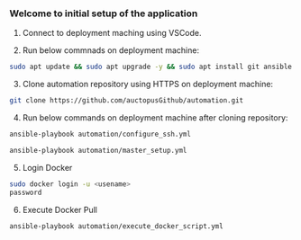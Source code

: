 ### Welcome to initial setup of the application

1. Connect to deployment maching using VSCode.

2. Run below commnads on deployment machine:
```bash
sudo apt update && sudo apt upgrade -y && sudo apt install git ansible -y
```

3. Clone automation repository using HTTPS on deployment machine:
```bash
git clone https://github.com/auctopusGithub/automation.git
```

4. Run below commands on deployment machine after cloning repository:
```bash
ansible-playbook automation/configure_ssh.yml 
```
```bash
ansible-playbook automation/master_setup.yml
```

5. Login Docker

```bash
sudo docker login -u <usename>
password
```

6. Execute Docker Pull
```bash
ansible-playbook automation/execute_docker_script.yml
```
